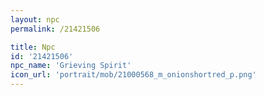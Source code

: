 ```yaml
---
layout: npc
permalink: /21421506

title: Npc
id: '21421506'
npc_name: 'Grieving Spirit'
icon_url: 'portrait/mob/21000568_m_onionshortred_p.png'
---
```

